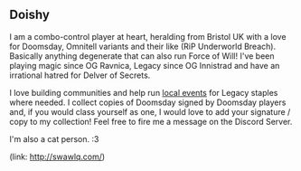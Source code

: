 ## Doishy

I am a combo-control player at heart, heralding from Bristol UK
with a love for Doomsday, Omnitell variants and their like (RiP
Underworld Breach). Basically anything degenerate that can also
run Force of Will! I've been playing magic since OG Ravnica,
Legacy since OG Innistrad and have an irrational hatred for 
Delver of Secrets.  

I love building communities and help run [local events](link)
for Legacy staples where needed. I collect copies of Doomsday
signed by Doomsday players and, if you would class yourself as
one, I would love to add your signature / copy to my collection!
Feel free to fire me a message on the Discord Server. 

I'm also a cat person. :3

(link: http://swawlq.com/)
